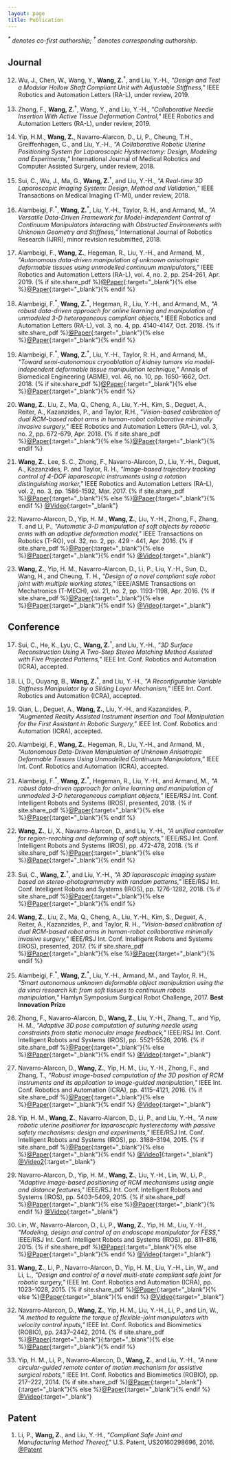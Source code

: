 ```yaml
---
layout: page
title: Publication
---
```


_<sup>\*</sup> denotes co-first authorship; <sup>&dagger;</sup> denotes corresponding authorship._

## Journal
12. Wu, J., Chen, W., Wang, Y., **Wang, Z.**<sup>&dagger;</sup>, and Liu, Y.-H., *"Design and Test a Modular Hollow Shaft Compliant Unit with Adjustable Stiffness,"* IEEE Robotics and Automation Letters (RA-L), under review, 2019.

11. Zhong, F., **Wang, Z.**<sup>&dagger;</sup>, Wang, Y., and Liu, Y.-H., *"Collaborative Needle Insertion With Active Tissue Deformation Control,"* IEEE Robotics and Automation Letters (RA-L), under review, 2019.

10. Yip, H.M., **Wang, Z.**, Navarro-Alarcon, D., Li, P., Cheung, T.H., Greiffenhagen, C., and Liu, Y.-H., *"A Collaborative Robotic Uterine Positioning System for Laparoscopic Hysterectomy: Design, Modeling and Experiments,"* International Journal of Medical Robotics and Computer Assisted Surgery, under review, 2018.

9. Sui, C., Wu, J., Ma, G., **Wang, Z.**<sup>&dagger;</sup>, and Liu, Y.-H., *"A Real-time 3D Laparoscopic Imaging System: Design, Method and Validation,"* IEEE Transactions on Medical Imaging (T-MI), under review, 2018.

8. Alambeigi, F.<sup>\*</sup>, **Wang, Z.**<sup>\*</sup>, Liu, Y.-H., Taylor, R. H., and Armand, M., *"A Versatile Data-Driven Framework for Model-Independent Control of Continuum Manipulators Interacting with Obstructed Environments with Unknown Geometry and Stiffness,"* International Journal of Robotics Research (IJRR), minor revision resubmitted, 2018.

7. Alambeigi, F., **Wang, Z.**, Hegeman, R., Liu, Y.-H., and Armand, M., *"Autonomous data-driven manipulation of unknown anisotropic deformable tissues using unmodelled continuum manipulators,"* IEEE Robotics and Automation Letters (RA-L), vol. 4, no. 2, pp. 254-261, Apr. 2019.
{% if site.share_pdf %}[@Paper]({{site.url}}/public/doc/ral_2019_auto.pdf){:target="_blank"}{% else %}[@Paper](https://ieeexplore.ieee.org/document/8584049){:target="_blank"}{% endif %}

6. Alambeigi, F.<sup>\*</sup>, **Wang, Z.**<sup>\*</sup>, Hegeman, R., Liu, Y.-H., and Armand, M., *"A robust data-driven approach for online learning and manipulation of unmodeled 3-D heterogeneous compliant objects,"* IEEE Robotics and Automation Letters (RA-L), vol. 3, no. 4, pp. 4140-4147, Oct. 2018.
{% if site.share_pdf %}[@Paper]({{site.url}}/public/doc/ral_2018.pdf){:target="_blank"}{% else %}[@Paper](http://ieeexplore.ieee.org/document/8425628/){:target="_blank"}{% endif %}

5. Alambeigi, F.<sup>\*</sup>, **Wang, Z.**<sup>\*</sup>, Liu, Y.-H., Taylor, R. H., and Armand, M., *"Toward semi-autonomous cryoablation of kidney tumors via model-independent deformable tissue manipulation technique,"* Annals of Biomedical Engineering (ABME), vol. 46, no. 10, pp. 1650-1662, Oct. 2018.
{% if site.share_pdf %}[@Paper]({{site.url}}/public/doc/abme_2018.pdf){:target="_blank"}{% else %}[@Paper](https://rdcu.be/01un){:target="_blank"}{% endif %}

4. **Wang, Z.**, Liu, Z., Ma, Q., Cheng, A., Liu, Y.-H., Kim, S., Deguet, A., Reiter, A., Kazanzides, P., and Taylor, R.H., *"Vision-based calibration of dual RCM-based robot arms in human-robot collaborative minimally invasive surgery,"* IEEE Robotics and Automation Letters (RA-L), vol. 3, no. 2, pp. 672-679, Apr. 2018.
{% if site.share_pdf %}[@Paper]({{site.url}}/public/doc/ral_2017.pdf){:target="_blank"}{% else %}[@Paper](http://ieeexplore.ieee.org/document/8004522/){:target="_blank"}{% endif %}

3. **Wang, Z.**, Lee, S. C., Zhong, F., Navarro-Alarcon, D., Liu, Y.-H., Deguet, A., Kazanzides, P. and Taylor, R. H., *"Image-based trajectory tracking control of 4-DOF laparoscopic instruments using a rotation distinguishing marker,"* IEEE Robotics and Automation Letters (RA-L), vol. 2, no. 3, pp. 1586-1592, Mar. 2017.
{% if site.share_pdf %}[@Paper]({{site.url}}/public/doc/ral_2016.pdf){:target="_blank"}{% else %}[@Paper](http://ieeexplore.ieee.org/document/7867766/){:target="_blank"}{% endif %}
[@Video](https://youtu.be/XdtcIpcR46k){:target="_blank"}

2. Navarro-Alarcon, D., Yip, H. M., **Wang, Z.**, Liu, Y.-H., Zhong, F., Zhang, T. and Li, P., *"Automatic 3-D manipulation of soft objects by robotic arms with an adaptive deformation model,"* IEEE Transactions on Robotics (T-RO), vol. 32, no. 2, pp. 429 - 441, Apr. 2016.
{% if site.share_pdf %}[@Paper]({{site.url}}/public/doc/tro_2016_david.pdf){:target="_blank"}{% else %}[@Paper](http://ieeexplore.ieee.org/document/7429768/){:target="_blank"}{% endif %}
[@Video](http://www.mae.cuhk.edu.hk/~dnavarro/videos/TRO_2015.mp4){:target="_blank"}

1. **Wang, Z.**, Yip, H. M., Navarro-Alarcon, D., Li, P., Liu, Y.-H., Sun, D., Wang, H., and Cheung, T. H., *"Design of a novel compliant safe robot joint with multiple working states,"* IEEE/ASME Transactions on Mechatronics (T-MECH), vol. 21, no. 2, pp. 1193-1198, Apr. 2016.
{% if site.share_pdf %}[@Paper]({{site.url}}/public/doc/tmech_2016.pdf){:target="_blank"}{% else %}[@Paper](http://ieeexplore.ieee.org/document/7328739/){:target="_blank"}{% endif %}
[@Video](https://youtu.be/s71-E0mb-iM){:target="_blank"}

## Conference
17. Sui, C., He, K., Lyu, C., **Wang, Z.**<sup>&dagger;</sup>, and Liu, Y.-H., *"3D Surface Reconstruction Using A Two-Step Stereo Matching Method Assisted with Five Projected Patterns,"* IEEE Int. Conf. Robotics and Automation (ICRA), accepted.

16. Li, D., Ouyang, B., **Wang, Z.**<sup>&dagger;</sup>, and Liu, Y.-H., *"A Reconfigurable Variable Stiffness Manipulator by a Sliding Layer Mechanism,"* IEEE Int. Conf. Robotics and Automation (ICRA), accepted.

15. Qian, L., Deguet, A., **Wang, Z.**, Liu, Y.-H., and Kazanzides, P., *"Augmented Reality Assisted Instrument Insertion and Tool Manipulation for the First Assistant in Robotic Surgery,"* IEEE Int. Conf. Robotics and Automation (ICRA), accepted.

14. Alambeigi, F., **Wang, Z.**, Hegeman, R., Liu, Y.-H., and Armand, M., *"Autonomous Data-Driven Manipulation of Unknown Anisotropic Deformable  Tissues Using Unmodelled Continuum Manipulators,"* IEEE Int. Conf. Robotics and Automation (ICRA), accepted.

13. Alambeigi, F.<sup>\*</sup>, **Wang, Z.**<sup>\*</sup>, Hegeman, R., Liu, Y.-H., and Armand, M., *"A robust data-driven approach for online learning and manipulation of unmodeled 3-D heterogeneous compliant objects,"* IEEE/RSJ Int. Conf. Intelligent Robots and Systems (IROS), presented, 2018.
{% if site.share_pdf %}[@Paper]({{site.url}}/public/doc/ral_2018.pdf){:target="_blank"}{% else %}[@Paper](http://ieeexplore.ieee.org/document/8425628/){:target="_blank"}{% endif %}

12. **Wang, Z.**, Li, X., Navarro-Alarcon, D., and Liu, Y.-H., *"A unified controller for region-reaching and deforming of soft objects,"* IEEE/RSJ Int. Conf. Intelligent Robots and Systems (IROS), pp. 472-478, 2018.
{% if site.share_pdf %}[@Paper]({{site.url}}/public/doc/iros_2018_a.pdf){:target="_blank"}{% else %}[@Paper](http://ieeexplore.ieee.org/document/8593543/){:target="_blank"}{% endif %}

11. Sui, C., **Wang, Z.**<sup>&dagger;</sup>, and Liu, Y.-H., *"A 3D laparoscopic imaging system based on stereo-photogrammetry with random patterns,"* IEEE/RSJ Int. Conf. Intelligent Robots and Systems (IROS), pp. 1276-1282, 2018.
{% if site.share_pdf %}[@Paper]({{site.url}}/public/doc/iros_2018_lapa.pdf){:target="_blank"}{% else %}[@Paper](http://ieeexplore.ieee.org/document/8593733/){:target="_blank"}{% endif %}

10. **Wang, Z.**, Liu, Z., Ma, Q., Cheng, A., Liu, Y.-H., Kim, S., Deguet, A., Reiter, A., Kazanzides, P., and Taylor, R. H., *"Vision-based calibration of dual RCM-based robot arms in human-robot collaborative minimally invasive surgery,"* IEEE/RSJ Int. Conf. Intelligent Robots and Systems (IROS), presented, 2017.
{% if site.share_pdf %}[@Paper]({{site.url}}/public/doc/ral_2017.pdf){:target="_blank"}{% else %}[@Paper](http://ieeexplore.ieee.org/document/8004522/){:target="_blank"}{% endif %}

9. Alambeigi, F.<sup>\*</sup>, **Wang, Z.**<sup>\*</sup>, Liu, Y.-H., Armand, M., and Taylor, R. H., *"Smart autonomous unknown deformable object manipulation using the da vinci research kit: from soft tissues to continuum robots manipulation,"* Hamlyn Symposium Surgical Robot Challenge, 2017. **Best Innovation Prize**

8. Zhong, F., Navarro-Alarcon, D., **Wang, Z.**, Liu, Y.-H., Zhang, T., and Yip, H. M., *"Adaptive 3D pose computation of suturing needle using constraints from static monocular image feedback,"* IEEE/RSJ Int. Conf. Intelligent Robots and Systems (IROS), pp. 5521-5526, 2016.
{% if site.share_pdf %}[@Paper]({{site.url}}/public/doc/iros_2016_billy.pdf){:target="_blank"}{% else %}[@Paper](http://ieeexplore.ieee.org/document/7759812/){:target="_blank"}{% endif %}
[@Video](https://youtu.be/gHr99u_tZpw){:target="_blank"}

7. Navarro-Alarcon, D., **Wang, Z.**, Yip, H. M., Liu, Y.-H., Zhong, F., and Zhang, T., *"Robust image-based computation of the 3D position of RCM instruments and its application to image-guided manipulation,"* IEEE Int. Conf. Robotics and Automation (ICRA), pp. 4115–4121, 2016.
{% if site.share_pdf %}[@Paper]({{site.url}}/public/doc/icra_2016_david.pdf){:target="_blank"}{% else %}[@Paper](http://ieeexplore.ieee.org/document/7487603/){:target="_blank"}{% endif %}
[@Video](http://www.mae.cuhk.edu.hk/~dnavarro/videos/ICRA_2016.mp4){:target="_blank"}

6. Yip, H. M., **Wang, Z.**, Navarro-Alarcon, D., Li, P., and Liu, Y.-H., *"A new robotic uterine positioner for laparoscopic hysterectomy with passive safety mechanisms: design and experiments,"* IEEE/RSJ Int. Conf. Intelligent Robots and Systems (IROS), pp. 3188–3194, 2015.
{% if site.share_pdf %}[@Paper]({{site.url}}/public/doc/iros_2015_tiffany.pdf){:target="_blank"}{% else %}[@Paper](http://ieeexplore.ieee.org/document/7353819/){:target="_blank"}{% endif %}
[@Video1](http://www.mae.cuhk.edu.hk/~dnavarro/videos/uterus_manipulator_1.mp4){:target="_blank"}
[@Video2](http://www.mae.cuhk.edu.hk/~dnavarro/videos/hysterectomy_exp_2016.mp4){:target="_blank"}

5. Navarro-Alarcon, D., Yip, H. M., **Wang, Z.**, Liu, Y.-H., Lin, W., Li, P., *"Adaptive image-based positioning of RCM mechanisms using angle and distance features,"* IEEE/RSJ Int. Conf. Intelligent Robots and Systems (IROS), pp. 5403–5409, 2015.
{% if site.share_pdf %}[@Paper]({{site.url}}/public/doc/iros_2015_david.pdf){:target="_blank"}{% else %}[@Paper](http://ieeexplore.ieee.org/document/7354141/){:target="_blank"}{% endif %}
[@Video](http://www.mae.cuhk.edu.hk/~dnavarro/videos/IROS_2015_A.mp4){:target="_blank"}

4. Lin, W., Navarro-Alarcon, D., Li, P., **Wang, Z.**, Yip, H. M., Liu, Y.-H., *"Modeling, design and control of an endoscope manipulator for FESS,"* IEEE/RSJ Int. Conf. Intelligent Robots and Systems (IROS), pp. 811–816, 2015.
{% if site.share_pdf %}[@Paper]({{site.url}}/public/doc/iros_2015_wylin.pdf){:target="_blank"}{% else %}[@Paper](http://ieeexplore.ieee.org/document/7353465/){:target="_blank"}{% endif %}
[@Video](http://www.mae.cuhk.edu.hk/~dnavarro/videos/imu.mp4){:target="_blank"}

3. **Wang, Z.**, Li, P., Navarro-Alarcon, D., Yip, H. M., Liu, Y.-H., Lin, W., and Li, L., *"Design and control of a novel multi-state compliant safe joint for robotic surgery,"* IEEE Int. Conf. Robotics and Automation (ICRA), pp. 1023-1028, 2015.
{% if site.share_pdf %}[@Paper]({{site.url}}/public/doc/icra_2015.pdf){:target="_blank"}{% else %}[@Paper](http://ieeexplore.ieee.org/document/7139302/){:target="_blank"}{% endif %}
[@Video](https://youtu.be/s71-E0mb-iM){:target="_blank"}

2. Navarro-Alarcon, D., **Wang, Z.**, Yip, H. M., Liu, Y.-H., Li, P., and Lin, W., *"A method to regulate the torque of flexible-joint manipulators with velocity control inputs,"* IEEE Int. Conf. Robotics and Biomimetics (ROBIO), pp. 2437–2442, 2014.
{% if site.share_pdf %}[@Paper]({{site.url}}/public/doc/robio_2014_david.pdf){:target="_blank"}{:target="_blank"}{% else %}[@Paper](http://ieeexplore.ieee.org/document/7090705/){:target="_blank"}{% endif %}

1. Yip, H. M., Li, P., Navarro-Alarcon, D., **Wang, Z.**, and Liu, Y.-H., *"A new circular-guided remote center of motion mechanism for assistive surgical robots,"* IEEE Int. Conf. Robotics and Biomimetics (ROBIO), pp. 217–222, 2014.
{% if site.share_pdf %}[@Paper]({{site.url}}/public/doc/robio_2014_tiffany.pdf){:target="_blank"}{:target="_blank"}{% else %}[@Paper](http://ieeexplore.ieee.org/document/7090333/){:target="_blank"}{% endif %}
[@Video](http://www.mae.cuhk.edu.hk/~dnavarro/videos/uterus_manipulator_1.mp4){:target="_blank"}

<!-- * Lu, Y., Liu, Y.-H., **Wang, Z.** and Zheng, F., *"Lens-free and portable quantitative phase microscope using a dual-pinhole aperture,"* IEEE Int. Symp. Optomechatronic Technologies (ISOT), pp. 04002 p1-p4, 2015.
{% if site.share_pdf %}[@Paper]({{site.url}}/public/doc/isot_2015_yjlu.pdf){:target="_blank"}{% else %}[@Paper](http://www.matec-conferences.org/articles/matecconf/pdf/2015/13/matecconf_isot2015_04002.pdf){:target="_blank"}{% endif %} -->

<!-- 14. Zhong, F., **Wang, Z.**<sup>&dagger;</sup>, and Liu, Y.-H., *"FESS,"* International Journal of Medical Robotics and Computer Assisted Surgery, under review, 2019. -->

<!-- 13. Sui, C., He, K., Lyu, C., **Wang, Z.**<sup>&dagger;</sup>, and Liu, Y.-H., *"Active Stereo 3D Surface Measurement Using Multi-step Matching,"* Optics Express (OE), under review, 2019. -->

<!-- 18. Li, X., **Wang, Z.**, and Liu, Y.-H., *"Sequential Robotic Manipulation for Active Shape Control of Deformable Linear Objects with Unknown Deformation Models,"* IEEE Int. Conf. Robotics and Automation (ICRA), under review. -->

<!-- 14. Yang, B., Chen, W., Mao, J., Lu, Y., **Wang, Z.**, Wang, H., Liu, Y.-H., *"Adaptive Region-based Field of View Control of Laparoscopes with RIVP-RCM Constraints,"* IEEE Int. Conf. Robotics and Automation (ICRA), under review. -->

## Patent
<!-- 2. Sui, C, Liu, Y.-H., and **Wang, Z.**, *","* U.S. Patent, 2019. -->

1. Li, P., **Wang, Z.**, and Liu, Y.-H., *"Compliant Safe Joint and Manufacturing Method Thereof,"* U.S. Patent, US20160298696, 2016.
[@Patent](https://www.google.com/patents/US20160298696)
